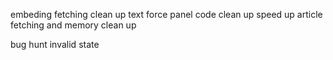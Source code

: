 embeding fetching
clean up text
force panel code clean up
speed up article fetching and memory clean up

bug hunt
    invalid state